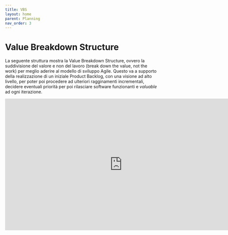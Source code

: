 ```yaml
---
title: VBS
layout: home
parent: Planning
nav_order: 3
---
```


# Value Breakdown Structure

La seguente struttura mostra la Value Breakdown Structure, ovvero la suddivisione del valore e non del lavoro (break down the value, not the work) per meglio aderire al modello di sviluppo Agile. Questo va a supporto della realizzazione di un iniziale Product Backlog, con una visione ad alto livello, per poter poi procedere ad ulteriori ragginamenti incrementali, decidere eventuali priorità per poi rilasciare software funzionanti e <i> valuable </i> ad ogni iterazione.

<iframe width="768" height="432" src="https://miro.com/app/live-embed/uXjVNqW_XtA=/?moveToViewport=581,-20,2397,1735&embedId=415396086866" frameborder="0" scrolling="no" allow="fullscreen; clipboard-read; clipboard-write" allowfullscreen></iframe>